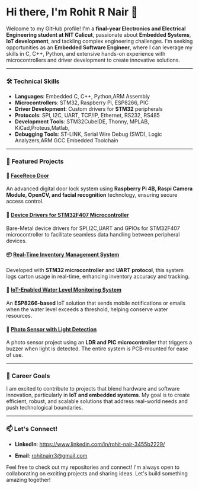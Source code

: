 # Hi there, I'm Rohit R Nair 👋

Welcome to my GitHub profile! I'm a **final-year Electronics and Electrical Engineering student at NIT Calicut**, passionate about **Embedded Systems**, **IoT development**, and tackling complex engineering challenges. I'm seeking opportunities as an **Embedded Software Engineer**, where I can leverage my skills in C, C++, Python, and extensive hands-on experience with microcontrollers and driver development to create innovative solutions.

---

### 🛠 Technical Skills
- **Languages**: Embedded C, C++, Python,ARM Assembly
- **Microcontrollers**: STM32, Raspberry Pi, ESP8266, PIC
- **Driver Development**: Custom drivers for **STM32** peripherals
- **Protocols**: SPI, I2C, UART, TCP/IP, Ethernet, RS232, RS485
- **Development Tools**: STM32CubeIDE, Thonny, MPLAB, KiCad,Proteus,Matlab,
- **Debugging Tools**: ST-LINK, Serial Wire Debug (SWD), Logic Analyzers,ARM GCC Embedded Toolchain

---

### 🌟 Featured Projects

#### 📸 [FaceReco Door](https://github.com/rohit1749/Raspi_FaceRecoDoor)
An advanced digital door lock system using **Raspberry Pi 4B, Raspi Camera Module, OpenCV, and facial recognition** technology, ensuring secure access control.

#### 🔧 [Device Drivers for STM32F407 Microcontroller](https://github.com/rohit1749/STM32drivers)
Bare-Metal device drivers for SPI,I2C,UART and GPIOs for STM32F407 microcontroller to facilitate seamless data handling between peripheral devices.

#### 📦 [Real-Time Inventory Management System](https://github.com/rohit1749/Inventory-Management)
Developed with **STM32 microcontroller** and **UART protocol**, this system logs carton usage in real-time, enhancing inventory accuracy and tracking.

#### 🌊 [IoT-Enabled Water Level Monitoring System](https://github.com/rohit1749/Water-Level-Monitoring-System)
An **ESP8266-based** IoT solution that sends mobile notifications or emails when the water level exceeds a threshold, helping conserve water resources.

#### 🔆 [Photo Sensor with Light Detection](https://github.com/your-repo-link)
A photo sensor project using an **LDR and PIC microcontroller** that triggers a buzzer when light is detected. The entire system is PCB-mounted for ease of use.

---

### 🎯 Career Goals

I am excited to contribute to projects that blend hardware and software innovation, particularly in **IoT and embedded systems**. My goal is to create efficient, robust, and scalable solutions that address real-world needs and push technological boundaries.

---

### 📫 Let's Connect!
- **LinkedIn**: https://www.linkedin.com/in/rohit-nair-3455b2229/

- **Email**: rohitnairr3@gmail.com

Feel free to check out my repositories and connect! I'm always open to collaborating on exciting projects and sharing ideas. Let's build something amazing together!
